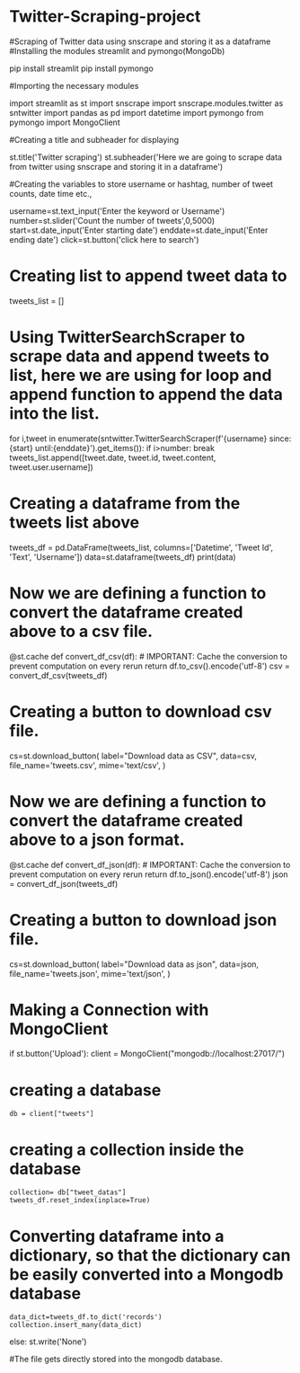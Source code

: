 # Twitter-Scraping-project
#Scraping of Twitter data using snscrape and storing it as a dataframe
#Installing the modules streamlit and pymongo(MongoDb)

pip install streamlit
pip install pymongo

#Importing the necessary modules

import streamlit as st
import snscrape
import snscrape.modules.twitter as sntwitter
import pandas as pd
import datetime
import pymongo
from pymongo import MongoClient

#Creating a title and subheader for displaying

st.title('Twitter scraping') 
st.subheader('Here we are going to scrape data from twitter using snscrape and storing  it in a dataframe')

#Creating the variables to store username or hashtag, number of tweet counts, date time etc., 

username=st.text_input('Enter the keyword or Username')
number=st.slider('Count the number of tweets',0,5000)
start=st.date_input('Enter starting date')
enddate=st.date_input('Enter ending date')
click=st.button('click here to search')

# Creating list to append tweet data to
tweets_list = []

# Using TwitterSearchScraper to scrape data and append tweets to list, here we are using for loop and append function to append the data into the list.
for i,tweet in enumerate(sntwitter.TwitterSearchScraper(f'{username} since:{start} until:{enddate}').get_items()):
    if i>number:
        break
    tweets_list.append([tweet.date, tweet.id, tweet.content, tweet.user.username])
    
# Creating a dataframe from the tweets list above

tweets_df = pd.DataFrame(tweets_list, columns=['Datetime', 'Tweet Id', 'Text', 'Username'])
data=st.dataframe(tweets_df)
print(data)

# Now we are defining a function to convert the dataframe created above to a csv file.
@st.cache
def convert_df_csv(df):
    # IMPORTANT: Cache the conversion to prevent computation on every rerun
    return df.to_csv().encode('utf-8')
csv = convert_df_csv(tweets_df)

# Creating a button to download csv file.

cs=st.download_button(
    label="Download data as CSV",
    data=csv,
    file_name='tweets.csv',
    mime='text/csv',
)

# Now we are defining a function to convert the dataframe created above to a json format.
@st.cache
def convert_df_json(df):
    # IMPORTANT: Cache the conversion to prevent computation on every rerun
    return df.to_json().encode('utf-8')
json = convert_df_json(tweets_df)

# Creating a button to download json file.

cs=st.download_button(
    label="Download data as json",
    data=json,
    file_name='tweets.json',
    mime='text/json',
)
# Making a Connection with MongoClient
if st.button('Upload'):
    client = MongoClient("mongodb://localhost:27017/")
# creating a database
    db = client["tweets"]
# creating a collection inside the database
    collection= db["tweet_datas"]
    tweets_df.reset_index(inplace=True)
# Converting dataframe into a dictionary, so that the dictionary can be easily converted into a Mongodb database   
    data_dict=tweets_df.to_dict('records')
    collection.insert_many(data_dict)
 else:
    st.write('None')

#The file gets directly stored into the mongodb database.

